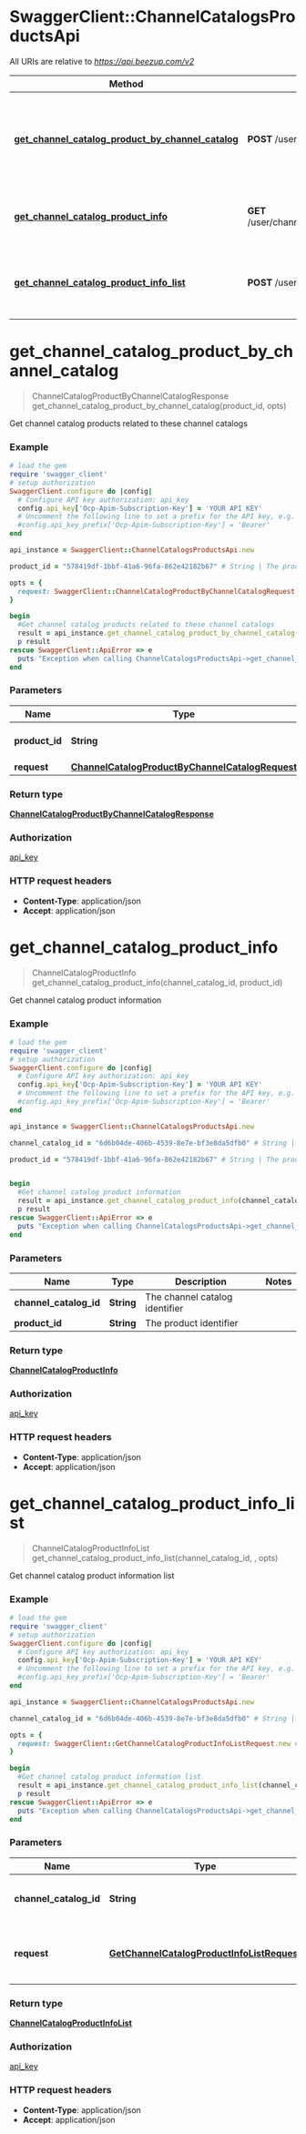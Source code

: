 # SwaggerClient::ChannelCatalogsProductsApi

All URIs are relative to *https://api.beezup.com/v2*

Method | HTTP request | Description
------------- | ------------- | -------------
[**get_channel_catalog_product_by_channel_catalog**](ChannelCatalogsProductsApi.md#get_channel_catalog_product_by_channel_catalog) | **POST** /user/channelCatalogs/products/{productId} | Get channel catalog products related to these channel catalogs
[**get_channel_catalog_product_info**](ChannelCatalogsProductsApi.md#get_channel_catalog_product_info) | **GET** /user/channelCatalogs/{channelCatalogId}/products/{productId} | Get channel catalog product information
[**get_channel_catalog_product_info_list**](ChannelCatalogsProductsApi.md#get_channel_catalog_product_info_list) | **POST** /user/channelCatalogs/{channelCatalogId}/products | Get channel catalog product information list


# **get_channel_catalog_product_by_channel_catalog**
> ChannelCatalogProductByChannelCatalogResponse get_channel_catalog_product_by_channel_catalog(product_id, opts)

Get channel catalog products related to these channel catalogs

### Example
```ruby
# load the gem
require 'swagger_client'
# setup authorization
SwaggerClient.configure do |config|
  # Configure API key authorization: api_key
  config.api_key['Ocp-Apim-Subscription-Key'] = 'YOUR API KEY'
  # Uncomment the following line to set a prefix for the API key, e.g. 'Bearer' (defaults to nil)
  #config.api_key_prefix['Ocp-Apim-Subscription-Key'] = 'Bearer'
end

api_instance = SwaggerClient::ChannelCatalogsProductsApi.new

product_id = "578419df-1bbf-41a6-96fa-862e42182b67" # String | The product identifier

opts = { 
  request: SwaggerClient::ChannelCatalogProductByChannelCatalogRequest.new # ChannelCatalogProductByChannelCatalogRequest | 
}

begin
  #Get channel catalog products related to these channel catalogs
  result = api_instance.get_channel_catalog_product_by_channel_catalog(product_id, opts)
  p result
rescue SwaggerClient::ApiError => e
  puts "Exception when calling ChannelCatalogsProductsApi->get_channel_catalog_product_by_channel_catalog: #{e}"
end
```

### Parameters

Name | Type | Description  | Notes
------------- | ------------- | ------------- | -------------
 **product_id** | **String**| The product identifier | 
 **request** | [**ChannelCatalogProductByChannelCatalogRequest**](ChannelCatalogProductByChannelCatalogRequest.md)|  | [optional] 

### Return type

[**ChannelCatalogProductByChannelCatalogResponse**](ChannelCatalogProductByChannelCatalogResponse.md)

### Authorization

[api_key](../README.md#api_key)

### HTTP request headers

 - **Content-Type**: application/json
 - **Accept**: application/json



# **get_channel_catalog_product_info**
> ChannelCatalogProductInfo get_channel_catalog_product_info(channel_catalog_id, product_id)

Get channel catalog product information

### Example
```ruby
# load the gem
require 'swagger_client'
# setup authorization
SwaggerClient.configure do |config|
  # Configure API key authorization: api_key
  config.api_key['Ocp-Apim-Subscription-Key'] = 'YOUR API KEY'
  # Uncomment the following line to set a prefix for the API key, e.g. 'Bearer' (defaults to nil)
  #config.api_key_prefix['Ocp-Apim-Subscription-Key'] = 'Bearer'
end

api_instance = SwaggerClient::ChannelCatalogsProductsApi.new

channel_catalog_id = "6d6b04de-406b-4539-8e7e-bf3e8da5dfb0" # String | The channel catalog identifier

product_id = "578419df-1bbf-41a6-96fa-862e42182b67" # String | The product identifier


begin
  #Get channel catalog product information
  result = api_instance.get_channel_catalog_product_info(channel_catalog_id, product_id)
  p result
rescue SwaggerClient::ApiError => e
  puts "Exception when calling ChannelCatalogsProductsApi->get_channel_catalog_product_info: #{e}"
end
```

### Parameters

Name | Type | Description  | Notes
------------- | ------------- | ------------- | -------------
 **channel_catalog_id** | **String**| The channel catalog identifier | 
 **product_id** | **String**| The product identifier | 

### Return type

[**ChannelCatalogProductInfo**](ChannelCatalogProductInfo.md)

### Authorization

[api_key](../README.md#api_key)

### HTTP request headers

 - **Content-Type**: application/json
 - **Accept**: application/json



# **get_channel_catalog_product_info_list**
> ChannelCatalogProductInfoList get_channel_catalog_product_info_list(channel_catalog_id, , opts)

Get channel catalog product information list

### Example
```ruby
# load the gem
require 'swagger_client'
# setup authorization
SwaggerClient.configure do |config|
  # Configure API key authorization: api_key
  config.api_key['Ocp-Apim-Subscription-Key'] = 'YOUR API KEY'
  # Uncomment the following line to set a prefix for the API key, e.g. 'Bearer' (defaults to nil)
  #config.api_key_prefix['Ocp-Apim-Subscription-Key'] = 'Bearer'
end

api_instance = SwaggerClient::ChannelCatalogsProductsApi.new

channel_catalog_id = "6d6b04de-406b-4539-8e7e-bf3e8da5dfb0" # String | The channel catalog identifier

opts = { 
  request: SwaggerClient::GetChannelCatalogProductInfoListRequest.new # GetChannelCatalogProductInfoListRequest | The channel catalog product list filter
}

begin
  #Get channel catalog product information list
  result = api_instance.get_channel_catalog_product_info_list(channel_catalog_id, , opts)
  p result
rescue SwaggerClient::ApiError => e
  puts "Exception when calling ChannelCatalogsProductsApi->get_channel_catalog_product_info_list: #{e}"
end
```

### Parameters

Name | Type | Description  | Notes
------------- | ------------- | ------------- | -------------
 **channel_catalog_id** | **String**| The channel catalog identifier | 
 **request** | [**GetChannelCatalogProductInfoListRequest**](GetChannelCatalogProductInfoListRequest.md)| The channel catalog product list filter | [optional] 

### Return type

[**ChannelCatalogProductInfoList**](ChannelCatalogProductInfoList.md)

### Authorization

[api_key](../README.md#api_key)

### HTTP request headers

 - **Content-Type**: application/json
 - **Accept**: application/json



